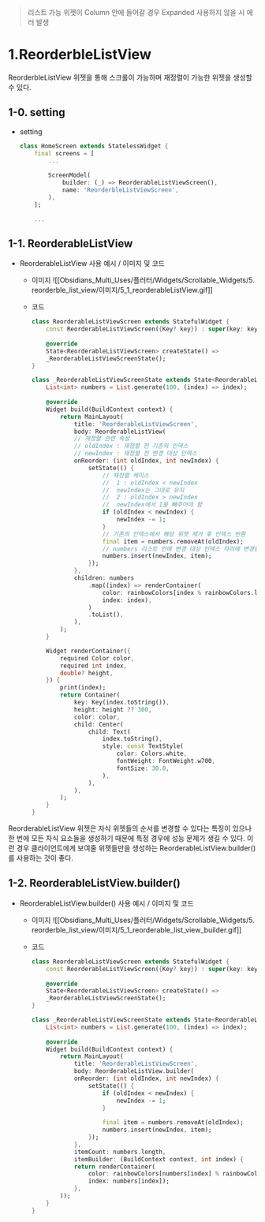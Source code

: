 > 리스트 가능 위젯이 Column 안에 들어갈 경우 Expanded 사용하지 않을 시 에러 발생

# 1.ReorderbleListView

ReorderbleListView 위젯을 통해 스크롤이 가능하며 재정렬이 가능한 위젯을 생성할 수 있다.

## 1-0. setting

- setting
	```dart
	class HomeScreen extends StatelessWidget {
		final screens = [
			...
			
			ScreenModel(
				builder: (_) => ReorderableListViewScreen(),
				name: 'ReorderbleListViewScreen',
			),
		];
	
		...
	```


## 1-1. ReorderableListView

- ReorderableListView 사용 예시 / 이미지 및 코드
	- 이미지
		![[Obsidians_Multi_Uses/플러터/Widgets/Scrollable_Widgets/5. reorderble_list_view/이미지/5_1_reorderableListView.gif]]

	- 코드
		```dart
		class ReorderableListViewScreen extends StatefulWidget {
			const ReorderableListViewScreen({Key? key}) : super(key: key);
			  
			@override
			State<ReorderableListViewScreen> createState() =>
			_ReorderableListViewScreenState();
		}
		
		class _ReorderableListViewScreenState extends State<ReorderableListViewScreen> {
			List<int> numbers = List.generate(100, (index) => index);
			  
			@override
			Widget build(BuildContext context) {
				return MainLayout(
					title: 'ReorderableListViewScreen',
					body: ReorderableListView(
					// 재정렬 관련 속성
					// oldIndex : 재정렬 전 기존의 인덱스
					// newIndex : 재정렬 전 변경 대상 인덱스
					onReorder: (int oldIndex, int newIndex) {
						setState(() {
							// 재정렬 케이스 
							//	1 : oldIndex < newIndex 
							//	newIndex는 그대로 유지
							//	2 : oldIndex > newIndex
							//	newIndex에서 1을 빼주어야 함
							if (oldIndex < newIndex) {
								newIndex -= 1;
							}
							// 기존의 인덱스에서 해당 위젯 제거 후 인덱스 반환
							final item = numbers.removeAt(oldIndex);
							// numbers 리스트 안에 변경 대상 인덱스 자리에 변경할 위젯 삽입
							numbers.insert(newIndex, item);
						});
					},
					children: numbers
						.map((index) => renderContainer(
							color: rainbowColors[index % rainbowColors.length],
							index: index),
						)
						.toList(),
					),
				);
			}
		
			Widget renderContainer({
				required Color color,
				required int index,
				double? height,
			}) {
				print(index);
				return Container(
					key: Key(index.toString()),
					height: height ?? 300,
					color: color,
					child: Center(
						child: Text(
							index.toString(),
							style: const TextStyle(
								color: Colors.white,
								fontWeight: FontWeight.w700,
								fontSize: 30.0,
							),
						),
					),
				);
			}
		}
		```

ReorderableListView 위젯은 자식 위젯들의 순서를 변경할 수 있다는 특징이 있으나 한 번에 모든 자식 요소들을 생성하기 때문에 특정 경우에 성능 문제가 생길 수 있다. 이런 경우 클라이언트에게 보여줄 위젯들만을 생성하는 ReorderableListView.builder()를 사용하는 것이 좋다.




## 1-2. ReorderableListView.builder()

- ReorderableListView.builder() 사용 예시 / 이미지 및 코드
	- 이미지
		![[Obsidians_Multi_Uses/플러터/Widgets/Scrollable_Widgets/5. reorderble_list_view/이미지/5_1_reorderable_list_view_builder.gif]]

	- 코드
		```dart
		class ReorderableListViewScreen extends StatefulWidget {
			const ReorderableListViewScreen({Key? key}) : super(key: key);
			  
			@override
			State<ReorderableListViewScreen> createState() =>
			_ReorderableListViewScreenState();
		}
		
		class _ReorderableListViewScreenState extends State<ReorderableListViewScreen> {
			List<int> numbers = List.generate(100, (index) => index);
			  
			@override
			Widget build(BuildContext context) {
				return MainLayout(
					title: 'ReorderableListViewScreen',
					body: ReorderableListView.builder(
					onReorder: (int oldIndex, int newIndex) {
						setState(() {
							if (oldIndex < newIndex) {
								newIndex -= 1;
							}
						
							final item = numbers.removeAt(oldIndex);
							numbers.insert(newIndex, item);
						});
					},
					itemCount: numbers.length,
					itemBuilder: (BuildContext context, int index) {
					return renderContainer(
						color: rainbowColors[numbers[index] % rainbowColors.length],
						index: numbers[index]);
					},
				));
			}
		}
		```













